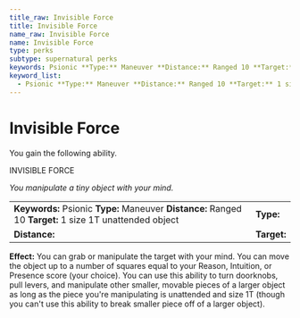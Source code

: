 ```yaml
---
title_raw: Invisible Force
title: Invisible Force
name_raw: Invisible Force
name: Invisible Force
type: perks
subtype: supernatural perks
keywords: Psionic **Type:** Maneuver **Distance:** Ranged 10 **Target:** 1 size 1T unattended object
keyword_list:
  - Psionic **Type:** Maneuver **Distance:** Ranged 10 **Target:** 1 size 1T unattended object
---
```


# Invisible Force

You gain the following ability.

INVISIBLE FORCE

*You manipulate a tiny object with your mind.*

|                                                                                                          |             |
| :------------------------------------------------------------------------------------------------------- | :---------- |
| **Keywords:** Psionic **Type:** Maneuver **Distance:** Ranged 10 **Target:** 1 size 1T unattended object | **Type:**   |
| **Distance:**                                                                                            | **Target:** |

**Effect:** You can grab or manipulate the target with your mind. You can move the object up to a number of squares equal to your Reason, Intuition, or Presence score (your choice). You can use this ability to turn doorknobs, pull levers, and manipulate other smaller, movable pieces of a larger object as long as the piece you're manipulating is unattended and size 1T (though you can't use this ability to break smaller piece off of a larger object).
